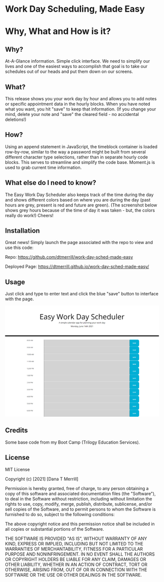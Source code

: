 # Work Day Scheduling, Made Easy

# Why, What and How is it?


## Why?
At-A-Glance information. Simple click interface. We need to simplify our lives and one of the easiest ways to accomplish that goal is to take our schedules out of our heads and put them down on our screens.


## What?
This release shows you your work day by hour and allows you to add notes or specific appointment data in the hourly blocks. When you have noted what you want, you hit "save" to keep that information. (If you change your mind, delete your note and "save" the cleared field - no accidental deletions!)

## How?
Using an append statement in JavaScript, the timeblock container is loaded row-by-row, similar to the way a password might be built from several different character type selections, rather than in separate hourly code blocks. This serves to streamline and simplify the code base. Moment.js is used to grab current time information.


## What else do I need to know?
The Easy Work Day Scheduler also keeps track of the time during the day and shows different colors based on where you are during the day (past hours are grey, present is red and future are green). (The screenshot below shows grey hours because of the time of day it was taken - but, the colors really do work!) Cheers!

## Installation
Great news! Simply launch the page associated with the repo to view and use this code:

Repo:  https://github.com/dtmerrill/work-day-sched-made-easy

Deployed Page:  https://dtmerrill.github.io/work-day-sched-made-easy/

## Usage

Just click and type to enter text and click the blue "save" button to interface with the page.

![The layout is calm and pleasing to the eye.](./assets/images/work-day-sched-screenshot.png)



## Credits
Some base code from my Boot Camp (Trilogy Education Services).

## License
MIT License

Copyright (c) [2021] [Dana T Merrill]

Permission is hereby granted, free of charge, to any person obtaining a copy
of this software and associated documentation files (the "Software"), to deal
in the Software without restriction, including without limitation the rights
to use, copy, modify, merge, publish, distribute, sublicense, and/or sell
copies of the Software, and to permit persons to whom the Software is
furnished to do so, subject to the following conditions:

The above copyright notice and this permission notice shall be included in all
copies or substantial portions of the Software.

THE SOFTWARE IS PROVIDED "AS IS", WITHOUT WARRANTY OF ANY KIND, EXPRESS OR
IMPLIED, INCLUDING BUT NOT LIMITED TO THE WARRANTIES OF MERCHANTABILITY,
FITNESS FOR A PARTICULAR PURPOSE AND NONINFRINGEMENT. IN NO EVENT SHALL THE
AUTHORS OR COPYRIGHT HOLDERS BE LIABLE FOR ANY CLAIM, DAMAGES OR OTHER
LIABILITY, WHETHER IN AN ACTION OF CONTRACT, TORT OR OTHERWISE, ARISING FROM,
OUT OF OR IN CONNECTION WITH THE SOFTWARE OR THE USE OR OTHER DEALINGS IN THE
SOFTWARE.